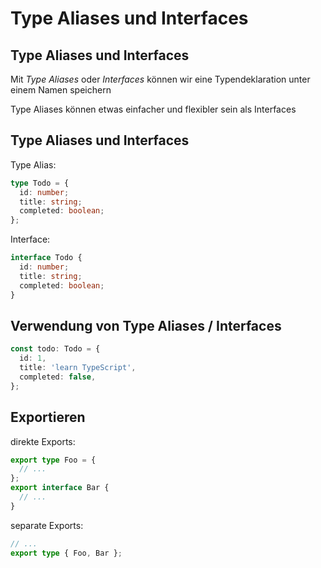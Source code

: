# Type Aliases und Interfaces

## Type Aliases und Interfaces

Mit _Type Aliases_ oder _Interfaces_ können wir eine Typendeklaration unter einem Namen speichern

Type Aliases können etwas einfacher und flexibler sein als Interfaces

## Type Aliases und Interfaces

Type Alias:

```ts
type Todo = {
  id: number;
  title: string;
  completed: boolean;
};
```

Interface:

```ts
interface Todo {
  id: number;
  title: string;
  completed: boolean;
}
```

## Verwendung von Type Aliases / Interfaces

```ts
const todo: Todo = {
  id: 1,
  title: 'learn TypeScript',
  completed: false,
};
```

## Exportieren

direkte Exports:

```ts
export type Foo = {
  // ...
};
export interface Bar {
  // ...
}
```

separate Exports:

```ts
// ...
export type { Foo, Bar };
```
